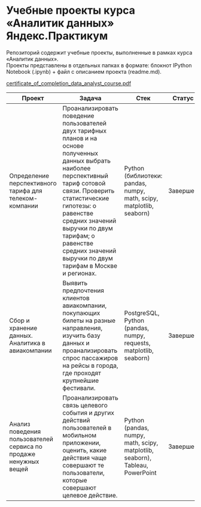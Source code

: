 # Учебные проекты курса «Аналитик данных» Яндекс.Практикум

Репозиторий содержит учебные проекты, выполненные в рамках курса «Аналитик данных».  
Проекты представлены в отдельных папках в формате: блокнот IPython Notebook (.ipynb) + файл с описанием проекта (readme.md).  

[certificate_of_completion_data_analyst_course.pdf](https://github.com/DSHVVLV/yandex_projects/files/8444975/certificate_of_completion_data_analyst_course.pdf)

| Проект | Задача | Стек | Статус |
| ----------- | ----------- | ----------- | ----------- |
| Определение перспективного тарифа для телеком-компании | Проанализировать поведение пользователей двух тарифных планов и на основе полученных данных выбрать наиболее перспективный тариф сотовой связи. Проверить статистические гипотезы: о равенстве средних значений выручки по двум тарифам; о равенстве средних значений выручки по двум тарифам в Москве и регионах. | Python (библиотеки: pandas, numpy, math, scipy, matplotlib, seaborn) | Завершен |
| Сбор и хранение данных. Аналитика в авиакомпании | Выявить предпочтения клиентов авиакомпании, покупающих билеты на разные направления, изучить базу данных и проанализировать спрос пассажиров на рейсы в города, где проходят крупнейшие фестивали. | PostgreSQL, Python (pandas, numpy, requests, matplotlib, seaborn) | Завершен |
| Анализ поведения пользователей сервиса по продаже ненужных вещей | Проанализировать связь целевого события и других действий пользователей в мобильном приложении, оценить, какие действия чаще совершают те пользователи, которые совершают целевое действие. | Python (pandas, numpy, math, scipy, matplotlib, seaborn), Tableau, PowerPoint | Завершен |
